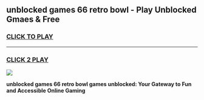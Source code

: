 
## unblocked games 66 retro bowl - Play Unblocked Gmaes & Free
<h3>
<a href="https://news.freeplayer.one?title=unblocked_games_66_retro_bowl&ref=23F">CLICK TO PLAY</a></h3>
<hr>

<h3>
<a href="https://news.freeplayer.one?title=unblocked_games_66_retro_bowl&ref=23F">CLICK 2 PLAY</a>
  
</h3>

<a href="https://news.freeplayer.one?title=unblocked_games_66_retro_bowl&ref=23F/"><img src="https://clearcache.store/games.png"></a>


**unblocked games 66 retro bowl games unblocked: Your Gateway to Fun and Accessible Online Gaming**
